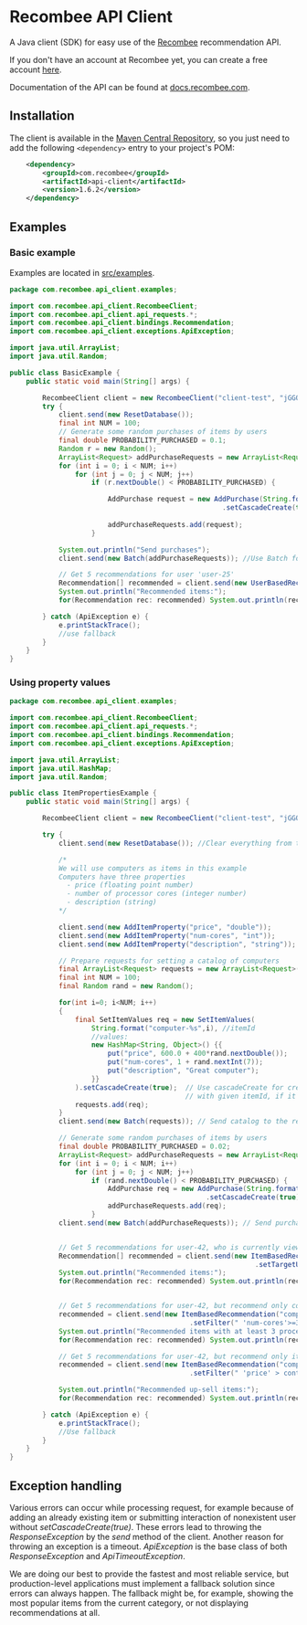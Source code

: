 # Recombee API Client

A Java client (SDK) for easy use of the [Recombee](https://www.recombee.com/) recommendation API.

If you don't have an account at Recombee yet, you can create a free account [here](https://www.recombee.com/).

Documentation of the API can be found at [docs.recombee.com](https://docs.recombee.com/).

## Installation

The client is available in the [Maven Central Repository](https://mvnrepository.com/artifact/com.recombee/api-client/), so you just need to add the following `<dependency>` entry to your project's POM:
```xml
    <dependency>
        <groupId>com.recombee</groupId>
        <artifactId>api-client</artifactId>
        <version>1.6.2</version>
    </dependency>
```

## Examples

### Basic example

Examples are located in [src/examples](https://github.com/Recombee/java-api-client/tree/master/src/examples/java/com/recombee/api_client/examples/).

```java
package com.recombee.api_client.examples;

import com.recombee.api_client.RecombeeClient;
import com.recombee.api_client.api_requests.*;
import com.recombee.api_client.bindings.Recommendation;
import com.recombee.api_client.exceptions.ApiException;

import java.util.ArrayList;
import java.util.Random;

public class BasicExample {
    public static void main(String[] args) {

        RecombeeClient client = new RecombeeClient("client-test", "jGGQ6ZKa8rQ1zTAyxTc0EMn55YPF7FJLUtaMLhbsGxmvwxgTwXYqmUk5xVZFw98L");
        try {
            client.send(new ResetDatabase());
            final int NUM = 100;
            // Generate some random purchases of items by users
            final double PROBABILITY_PURCHASED = 0.1;
            Random r = new Random();
            ArrayList<Request> addPurchaseRequests = new ArrayList<Request>();
            for (int i = 0; i < NUM; i++)
                for (int j = 0; j < NUM; j++)
                    if (r.nextDouble() < PROBABILITY_PURCHASED) {

                        AddPurchase request = new AddPurchase(String.format("user-%s", i),String.format("item-%s", j))
                                                    .setCascadeCreate(true); // Use cascadeCreate parameter to create
                                                                             // the yet non-existing users and items
                        addPurchaseRequests.add(request);
                    }

            System.out.println("Send purchases");
            client.send(new Batch(addPurchaseRequests)); //Use Batch for faster processing of larger data

            // Get 5 recommendations for user 'user-25'
            Recommendation[] recommended = client.send(new UserBasedRecommendation("user-25", 5));
            System.out.println("Recommended items:");
            for(Recommendation rec: recommended) System.out.println(rec.getId());

        } catch (ApiException e) {
            e.printStackTrace();
            //use fallback
        }
    }
}

```

### Using property values

```java
package com.recombee.api_client.examples;

import com.recombee.api_client.RecombeeClient;
import com.recombee.api_client.api_requests.*;
import com.recombee.api_client.bindings.Recommendation;
import com.recombee.api_client.exceptions.ApiException;

import java.util.ArrayList;
import java.util.HashMap;
import java.util.Random;

public class ItemPropertiesExample {
    public static void main(String[] args) {

        RecombeeClient client = new RecombeeClient("client-test", "jGGQ6ZKa8rQ1zTAyxTc0EMn55YPF7FJLUtaMLhbsGxmvwxgTwXYqmUk5xVZFw98L");

        try {
            client.send(new ResetDatabase()); //Clear everything from the database

            /*
            We will use computers as items in this example
            Computers have three properties
              - price (floating point number)
              - number of processor cores (integer number)
              - description (string)
            */

            client.send(new AddItemProperty("price", "double"));
            client.send(new AddItemProperty("num-cores", "int"));
            client.send(new AddItemProperty("description", "string"));

            // Prepare requests for setting a catalog of computers
            final ArrayList<Request> requests = new ArrayList<Request>();
            final int NUM = 100;
            final Random rand = new Random();

            for(int i=0; i<NUM; i++)
            {
                final SetItemValues req = new SetItemValues(
                    String.format("computer-%s",i), //itemId
                    //values:
                    new HashMap<String, Object>() {{
                        put("price", 600.0 + 400*rand.nextDouble());
                        put("num-cores", 1 + rand.nextInt(7));
                        put("description", "Great computer");
                    }}
                ).setCascadeCreate(true);  // Use cascadeCreate for creating item
                                           // with given itemId, if it doesn't exist;
                requests.add(req);
            }
            client.send(new Batch(requests)); // Send catalog to the recommender system

            // Generate some random purchases of items by users
            final double PROBABILITY_PURCHASED = 0.02;
            ArrayList<Request> addPurchaseRequests = new ArrayList<Request>();
            for (int i = 0; i < NUM; i++)
                for (int j = 0; j < NUM; j++)
                    if (rand.nextDouble() < PROBABILITY_PURCHASED) {
                        AddPurchase req = new AddPurchase(String.format("user-%s", i),String.format("computer-%s", j))
                                                .setCascadeCreate(true); //use cascadeCreate to create the users
                        addPurchaseRequests.add(req);
                    }
            client.send(new Batch(addPurchaseRequests)); // Send purchases to the recommender system


            // Get 5 recommendations for user-42, who is currently viewing computer-6
            Recommendation[] recommended = client.send(new ItemBasedRecommendation("computer-6", 5)
                                                            .setTargetUserId("user-42"));
            System.out.println("Recommended items:");
            for(Recommendation rec: recommended) System.out.println(rec.getId());


            // Get 5 recommendations for user-42, but recommend only computers that have at least 3 cores
            recommended = client.send(new ItemBasedRecommendation("computer-6", 5).setTargetUserId("user-42")
                                            .setFilter(" 'num-cores'>=3 "));
            System.out.println("Recommended items with at least 3 processor cores:");
            for(Recommendation rec: recommended) System.out.println(rec.getId());

            // Get 5 recommendations for user-42, but recommend only items that are more expensive then currently viewed item (up-sell)
            recommended = client.send(new ItemBasedRecommendation("computer-6", 5).setTargetUserId("user-42")
                                            .setFilter(" 'price' > context_item[\"price\"] "));

            System.out.println("Recommended up-sell items:");
            for(Recommendation rec: recommended) System.out.println(rec.getId());

        } catch (ApiException e) {
            e.printStackTrace();
            //Use fallback
        }
    }
}
```

## Exception handling

Various errors can occur while processing request, for example because of adding an already existing item or submitting interaction of nonexistent user without *setCascadeCreate(true)*. These errors lead to throwing the *ResponseException* by the *send* method of the client. Another reason for throwing an exception is a timeout. *ApiException* is the base class of both *ResponseException* and *ApiTimeoutException*.

We are doing our best to provide the fastest and most reliable service, but production-level applications must implement a fallback solution since errors can always happen. The fallback might be, for example, showing the most popular items from the current category, or not displaying recommendations at all.
